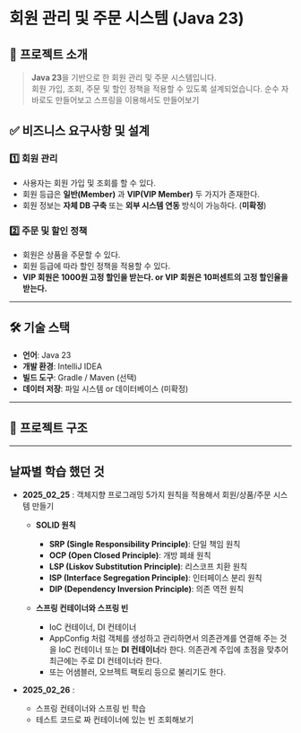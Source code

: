 # 회원 관리 및 주문 시스템 (Java 23)

## 📌 프로젝트 소개
> **Java 23**을 기반으로 한 회원 관리 및 주문 시스템입니다.  
> 회원 가입, 조회, 주문 및 할인 정책을 적용할 수 있도록 설계되었습니다.
> 순수 자바로도 만들어보고 스프링을 이용해서도 만들어보기

## ✅ 비즈니스 요구사항 및 설계

### 1️⃣ 회원 관리
- 사용자는 회원 가입 및 조회를 할 수 있다.
- 회원 등급은 **일반(Member)** 과 **VIP(VIP Member)** 두 가지가 존재한다.
- 회원 정보는 **자체 DB 구축** 또는 **외부 시스템 연동** 방식이 가능하다. (**미확정**)

### 2️⃣ 주문 및 할인 정책
- 회원은 상품을 주문할 수 있다.
- 회원 등급에 따라 할인 정책을 적용할 수 있다.
- **VIP 회원은 1000원 고정 할인을 받는다. or VIP 회원은 10퍼센트의 고정 할인율을 받는다.**

---

## 🛠 기술 스택
- **언어**: Java 23
- **개발 환경**: IntelliJ IDEA
- **빌드 도구**: Gradle / Maven (선택)
- **데이터 저장**: 파일 시스템 or 데이터베이스 (미확정)

---

## 📂 프로젝트 구조

---

## 날짜별 학습 했던 것
- **2025_02_25** : 객체지향 프로그래밍 5가지 원칙을 적용해서 회원/상품/주문 시스템 만들기
  - **SOLID 원칙**
    - **SRP (Single Responsibility Principle)**: 단일 책임 원칙
    - **OCP (Open Closed Principle)**: 개방 폐쇄 원칙
    - **LSP (Liskov Substitution Principle)**: 리스코프 치환 원칙
    - **ISP (Interface Segregation Principle)**: 인터페이스 분리 원칙
    - **DIP (Dependency Inversion Principle)**: 의존 역전 원칙
  
  - **스프링 컨테이너와 스프링 빈**
    - IoC 컨테이너, DI 컨테이너
    - AppConfig 처럼 객체를 생성하고 관리하면서 의존관계를 연결해 주는 것을
    IoC 컨테이너 또는 **DI 컨테이너**라 한다.
    의존관계 주입에 초점을 맞추어 최근에는 주로 DI 컨테이너라 한다.
    - 또는 어샘블러, 오브젝트 팩토리 등으로 불리기도 한다.

- **2025_02_26** : 
  - 스프링 컨테이너와 스프링 빈 학습
  - 테스트 코드로 짜 컨테이너에 있는 빈 조회해보기
